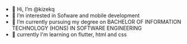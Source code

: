- 👋 Hi, I’m @kizekq
- 👀 I’m interested in Sofware and mobile development
- 🌱 I’m currently pursuing my degree on BACHELOR OF INFORMATION TECHNOLOGY (HONS) IN SOFTWARE ENGINEERING 
- 🧵 currently I'm learning on flutter, html and css
